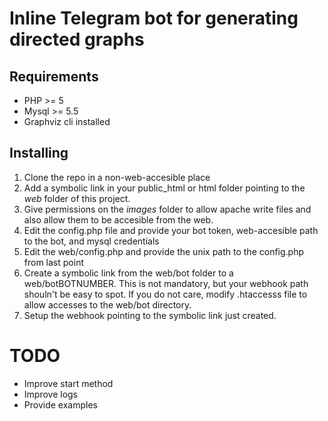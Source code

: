 # Inline Telegram bot for generating directed graphs

## Requirements

* PHP >= 5
* Mysql >= 5.5
* Graphviz cli installed 


## Installing

1. Clone the repo in a non-web-accesible place
1. Add a symbolic link in your public_html or html folder pointing to the *web* folder of this project.
1. Give permissions on the *images* folder to allow apache write files and also allow them to be accesible from the web. 
1. Edit the config.php file and provide your bot token, web-accesible path to the bot, and mysql credentials
1. Edit the web/config.php and provide the unix path to the config.php from last point
1. Create a symbolic link from the web/bot folder to a web/botBOTNUMBER. This is not mandatory, but your webhook path shouln't be easy to spot. If you do not care, modify .htaccesss file to allow accesses to the web/bot directory.
1. Setup the webhook pointing to the symbolic link just created.


# TODO
* Improve start method
* Improve logs
* Provide examples
